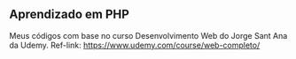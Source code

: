 ## Aprendizado em PHP
Meus códigos com base no curso Desenvolvimento Web do Jorge Sant Ana da Udemy.
Ref-link: https://www.udemy.com/course/web-completo/
